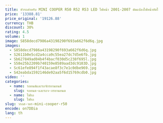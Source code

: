```yaml
---
title: หัวรถสําหรับ MINI COOPER R50 R52 R53 LED ไฟหน้า 2001-2007 ดัดแปลงไฟหน้าอัตโนมัติเปลี่ยนหลอดฮาโลเจน Plug and Play
price: '13388.81'
price_original: '19126.88'
currency: THB
discount: 30%
rating: 4.5
volume: 1
image: S858decd7986a43198290f693a662f6d6q.jpg
images:
  - S858decd7986a43198290f693a662f6d6q.jpg
  - S2611b0e5cd2a4cca9c55ea27dc7d5e6fb.jpg
  - Sb627849ad04b4f4bacf030d5c238f695l.jpg
  - S58e25b2209b740159e8589aad3dc9103D.jpg
  - Sc61efe894f1f43acae8f3c7e1c0dbe969.jpg
  - S42eabda1592146de92aa5f6d15769cdb0.jpg
video: ''
categories:
  - name: รถยนต์และรถจักรยานยนต์
    slug: รถยนต-และรถจ-กรยานยนต
  - name: ไฟรถ
    slug: ไฟรถ
slug: วรถส-าหร-mini-cooper-r50
encode: on7DDia
lang: th
---
```

  